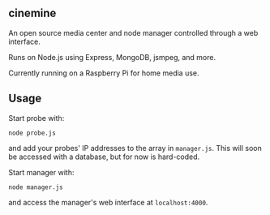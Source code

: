 cinemine
---
An open source media center and node manager controlled through a web interface.

Runs on Node.js using Express, MongoDB, jsmpeg, and more.

Currently running on a Raspberry Pi for home media use.

Usage
---
Start probe with:
```
node probe.js
```
and add your probes' IP addresses to the array in `manager.js`. This will soon be accessed with a database, but for now is hard-coded.

Start manager with:
```
node manager.js
```
and access the manager's web interface at `localhost:4000`.
